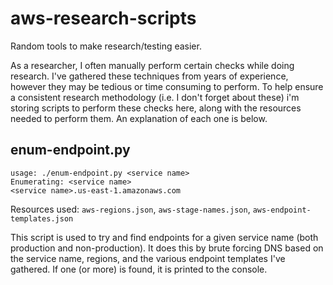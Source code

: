 # aws-research-scripts
Random tools to make research/testing easier.

As a researcher, I often manually perform certain checks while doing research. I've gathered these techniques from years of experience, however they may be tedious or time consuming to perform. To help ensure a consistent research methodology (i.e. I don't forget about these) i'm storing scripts to perform these checks here, along with the resources needed to perform them. An explanation of each one is below.

## enum-endpoint.py
```
usage: ./enum-endpoint.py <service name>
Enumerating: <service name>
<service name>.us-east-1.amazonaws.com
```
Resources used: `aws-regions.json`, `aws-stage-names.json`, `aws-endpoint-templates.json`

This script is used to try and find endpoints for a given service name (both production and non-production). It does this by brute forcing DNS based on the service name, regions, and the various endpoint templates I've gathered. If one (or more) is found, it is printed to the console.